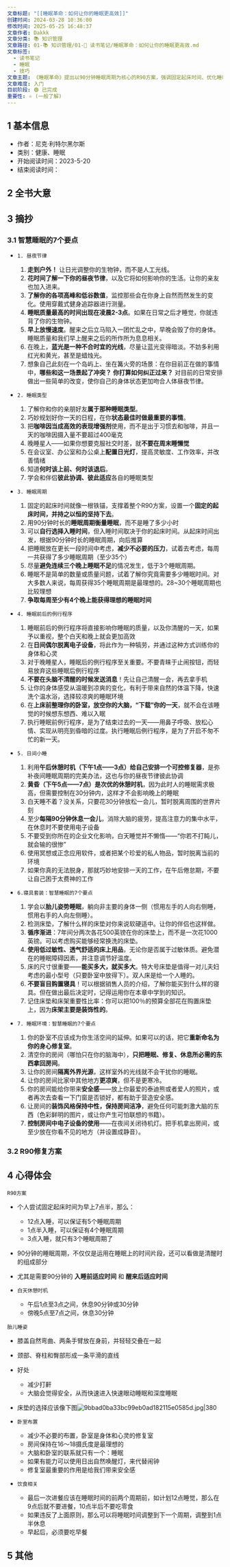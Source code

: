 ```yaml
---
文章标题: "[[睡眠革命：如何让你的睡眠更高效]]"
创建时间: 2024-03-28 10:36:00
修改时间: 2025-05-25 16:48:37
文章作者: Dakkk
文章分类: 📚 知识管理
文章路径: 01-📚 知识管理/01-📖 读书笔记/睡眠革命：如何让你的睡眠更高效.md
文章标签:
  - 读书笔记
  - 睡眠
  - 技巧
文章主题: 《睡眠革命》提出以90分钟睡眠周期为核心的R90方案，强调固定起床时间、优化睡眠环境及睡前习惯，通过科学规划提升睡眠质量与身心修复效率。
文章难度: 入门
目前阶段: 🟢 已完成
重要性: ⭐ (一般了解)
---
```

## 1 基本信息

- 作者：尼克·利特尔黑尔斯
- 类别：健康、睡眠
- 开始阅读时间：2023-5-20 
- 结束阅读时间：

## 2 全书大意
## 3 摘抄

### 3.1 智慧睡眠的7个要点

- `1. 昼夜节律`
	1. **走到户外！** 让日光调整你的生物钟，而不是人工光线。
	2. **花时间了解一下你的昼夜节律**，以及它将如何影响你的生活。让你的亲友也加入进来。
	3. **了解你的各项高峰和低谷数值**，监控那些会在你身上自然而然发生的变化。使用穿戴式健身追踪器进行测量。
	4. **睡眠质量最高的时间出现在凌晨2-3点**。如果在日常之后才睡觉，你就违背了你的生物钟。
	5. **早上放慢速度**。醒来之后立马陷入一团忙乱之中，早晚会毁了你的身体。睡眠质量和我们早上醒来之后的所作所为息息相关。
	6. 在晚上，**蓝光是一种不合时宜的光线**，尽量让蓝光变得暗淡。不妨多利用红光和黄光，甚至是蜡烛光。
	7. 想象自己此刻在一个岛屿上、坐在篝火旁的场景：在你目前正在做的事情中，**哪些和这一场景起了冲突？** **你打算如何纠正过来？** 对目前的日常安排做出一些简单的改变，使你自己的身体状态更加吻合人体昼夜节律。

- `2. 睡眠类型`
	1. 了解你和你的亲朋好友**属于那种睡眠类型**。
	2. 巧妙规划好你一天的日程，在你**状态最佳时做最重要的事情**。
	3. 把**咖啡因当成高效的表现增强剂**使用，而不是出于习惯去和咖啡，并且一天的咖啡因摄入量不要超过400毫克
	4. 晚睡星人——如果你想要克服社交时差，就**不要在周末睡懒觉**
	5. 在会议室、办公室和办公桌上**配置日光灯**，提高灵敏度、工作效率，并改善情绪
	6. 知道**何时该上前、何时该退后**。
	7. 学会和伴侣**彼此协调、彼此适应**各自的睡眠类型

- `3. 睡眠周期`
	1. 固定的起床时间就像一根铁锚，支撑着整个R90方案，设置一个**固定的起床时间，并持之以恒的坚持下去**。
	2. 用90分钟时长的**睡眠周期衡量睡眠**，而不是睡了多少小时
	3. 可以**自行选择入睡时间**，但入睡时间取决于你的起床时间。从起床时间出发，根据90分钟时长的睡眠周期，向后推算
	4. 把睡眠放在更长一段时间中考虑，**减少不必要的压力**，试着去考虑，每周一共获得了多少睡眠周期（至少35个）
	5. 尽量**避免连续三个晚上睡眠不足**的情况发生，低于3个睡眠周期。
	6. 睡眠不是简单的数量或质量问题，试着了解你究竟需要多少睡眠时间。对大多数人来说，每周获得35个睡眠周期是最理想的。28~30个睡眠周期也比较理想
	7. **争取每周至少有4个晚上能获得理想的睡眠时间**

- `4. 睡眠前后的例行程序`
	1. 睡眠前后的例行程序将直接影响你睡眠的质量，以及你清醒的一天，如果予以重视，整个白天和晚上就会更加高效
	2. 在**日间偶尔脱离电子设备**，将此作为一种犒劳，并通过这种方式训练你的身体和心灵
	3. 对于晚睡星人，睡眠后的例行程序至关重要。不要青睐于止闹按钮，而轻易放弃这些睡眠后例行程序
	4. **不要在头脑不清醒的时候发送消息**！先让自己清醒一会，再去拿手机
	5. 让你的身体感受从温暖到凉爽的变化，有利于带来自然的体温下降，快速洗个温水浴，选择较凉爽的睡眠环境
	6. 在**上床前整理你的卧室，放空你的大脑，“下载”你的一天**，就不会在该睡觉的时候想东想西、难以入眠
	7. 执行睡眠前例行程序，是为了结束过去的一天——用鼻子呼吸、放松心情、实现从明亮到昏暗的过度。执行睡眠后例行程序，是为了开启不匆不忙的新一天。

- `5. 日间小睡`
	1. 利用**午后休憩时机（下午1点——3点）给自己安排一个可控修复器**，是弥补夜间睡眠周期的完美办法，这也与你的昼夜节律彼此协调
	2. **黄昏（下午5点——7点）是次优的休憩时机**，因为此时人的睡眠需求极高，但需要控制在30分钟内，这样才不会影响晚上的睡眠
	3. 白天睡不着？没关系，只要花30分钟放松一会儿，暂时脱离周围的世界片刻
	4. 至少**每隔90分钟休息一会儿**，消除大脑的疲劳，提高注意力的集中水平，在休息时不要使用电子设备
	5. 不要受到你所在的企业文化影响，白天睡觉并不懒惰——“你若不打盹儿，就会输的很惨”
	6. 使用冥想或正念应用软件，或者把某个珍爱的私人物品，暂时脱离当前的环境
	7. 如果你真的无法脱身，那就巧妙地安排一天的工作，在午后倦怠期，不要让自己困于太费神的工作

- `6.寝具套装：智慧睡眠的7个要点`
	1. 学会以**胎儿姿势睡眠**，躺向非主要的身体一侧（惯用左手的人向右侧睡，惯用右手的人向左侧睡）。
	2. 检测床垫，了解什么样的床垫对你来说软硬适中。让你的伴侣也这样做。
	3. **循序渐进**：7年间分两次各花500英镑在你的床垫上，而不是一次花1000英镑。可以考虑购买能够经常换洗的床垫。
	4. **使用低过敏性、透气舒适的床上用品**，无论你是否属于过敏体质。避免潜在的睡眠障碍因素，并注意调节好温度。
	5. 床的尺寸很重要——**能买多大，就买多大**。特大号床垫是值得一对儿夫妇考虑的最小型号（只要卧室中放得下）。双人床是给一个人睡的。
	6. **不要盲目购置寝具**！可以根据销售人员的介绍，了解你能买到什么样的寝具。但在做出最后决定时，记得运用你在本章中学到的知识。
	7. 记住床垫和床架重要性比率：你可以把100％的预算全部花在购置床垫上，因为**床架主要是装饰性的**。

- `7. 睡眠环境：智慧睡眠的7个要点`
	1. 你的卧室不应该成为你生活空间的延伸。如果可以的话，把它**重新命名为你的身心修复室**。
	2. 清空你的房间（哪怕只在你的脑海中），**只把睡眠、修复、休息所必需的东西拿回房间**。
	3. 让你的房间**隔离外界光源**，这样室外的光线就不会干扰你的睡眠。
	4. 让你的房间比家中其他地方**更凉爽**，但不是更寒冷。
	5. 你的房间能给你带来**安全感**——放上你最爱的泰迪熊或者爱人的照片，或者再次去查看一下门窗是否锁好，都有助于营造安全感。
	6. 让房间的**装饰风格保持中性，保持房间洁净**，避免任何可能刺激大脑的东西（色彩鲜明的图片，或让你产生可怕联想的书籍）。
	7. **控制房间中电子设备的使用**——在夜间关闭待机灯。把手机拿出房间，或至少放在你看不见的地方（并设置成静音）。

### 3.2 R90修复方案


## 4 心得体会

`R90方案`
- 个人尝试固定起床时间为早上7点半，那么：
	- 12点入睡，可以保证有5个睡眠周期
	- 1点半入睡，可以保证有4个睡眠周期
	- 3点入睡，就只有3个睡眠周期了

- 90分钟的睡眠周期，不仅仅是运用在睡眠上的时间片段，还可以看做是清醒时的组成部分
- 尤其是需要90分钟的 **入睡前适应时间** 和 **醒来后适应时间** 

- `白天休憩时机`
	- 午后1点至3点之间，休息90分钟或30分钟
	- 傍晚5点至7点之间，休息30分钟

`胎儿睡姿`
- 膝盖自然弯曲、两条手臂放在身前，并轻轻交叠在一起
- 颈部、脊柱和臀部形成一条平滑的直线
- 好处
	- 减少打鼾
	- 大脑会觉得安全，从而快速进入快速眼动睡眠和深度睡眠
- 床垫的选择应该像下图![9bbad0ba33bc99eb0ad182115e0585d.jpg|380](https://my-obsidian-image.oss-cn-guangzhou.aliyuncs.com/2024/04/f2ce029b8c5e19484f2363d77feb844c.jpeg)

- `卧室布置`
	- 减少不必要的布置，卧室是身体和心灵的修复室
	- 房间保持在16～18摄氏度是最理想的
	- 大脑和卧室的联系就只有一个：睡眠
	- 如果有能力可以使用日出自然唤醒灯，来代替闹钟
	- 修复室最重要的作用是给我们带来安全感

- `饮食相关`
	- 最后一次进餐应该在睡眠时间的前两个周期前，如计划12点睡觉，那么在9点后就不要进餐，10点半后不要吃零食
	- 如果违反了上面原则，那么可以将睡眠时间调整到下一个周期，调整到1点半休息
	- 早起后，必须要吃早餐

## 5 其他